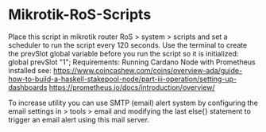 # Mikrotik-RoS-Scripts

Place this script in mikrotik router RoS > system > scripts and set a scheduler to run the script every 120 seconds. 
Use the terminal to create the prevSlot global variable before you run the script so it is initialized: global prevSlot "1";
Requirements: Running Cardano Node with Prometheus installed see:
https://www.coincashew.com/coins/overview-ada/guide-how-to-build-a-haskell-stakepool-node/part-iii-operation/setting-up-dashboards
https://prometheus.io/docs/introduction/overview/

To increase utility you can use SMTP (email) alert system by configuring the email settings in > tools > email and modifying the last else{} statement to trigger
an email alert using this mail server. 
